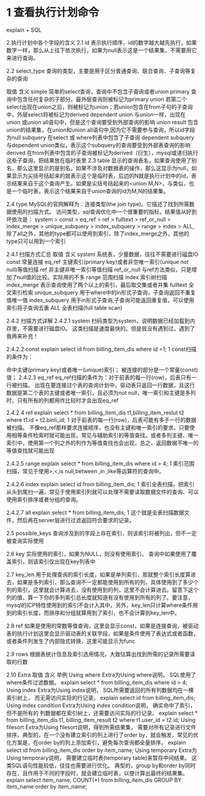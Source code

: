 # 1 查看执行计划命令

explain + SQL

2 执行计划中各个字段的含义
2.1 id
表示执行顺序，id的数字越大越先执行，如果数字一样，那么从上往下依次执行，如果为null表示这是一个结果集，不需要用它来进行查询。

2.2 select_type
查询的类型，主要是用于区分普通查询、联合查询、子查询等复杂的查询

取值	含义
simple	简单的select查询，查询中不包含子查询或者union
primary	查询中包含任何复杂的子部分，最外层查询则被标记为primary
union	若第二个select出现在union之后，则被标记为union；若union包含在from子句的子查询中，外层select将被标记为derived
dependent union	与union一样，出现在union 或union all语句中，但是这个查询要受到外部查询的影响
union result	包含union的结果集，在union和union all语句中,因为它不需要参与查询，所以id字段为null
subquery	在select 或 where列表中包含了子查询
dependent subquery	与dependent union类似，表示这个subquery的查询要受到外部表查询的影响
derived	在from列表中包含的子查询被标记为derived（衍生），mysql或递归执行这些子查询，把结果放在临时表里
2.3 table
显示的查询表名，如果查询使用了别名，那么这里显示的是别名，如果不涉及对数据表的操作，那么这显示为null，如果显示为尖括号括起来的就表示这个是临时表，后边的N就是执行计划中的id，表示结果来自于这个查询产生。如果是尖括号括起来的<union M,N>，与类似，也是一个临时表，表示这个结果来自于union查询的id为M,N的结果集。

2.4 type
MySQL的官网解释为：连接类型(the join type)。它描述了找到所需数据使用的扫描方式。
访问类型，sql查询优化中一个很重要的指标，结果值从好到坏依次是：
system > const > eq_ref > ref > fulltext > ref_or_null > index_merge > unique_subquery > index_subquery > range > index > ALL,除了all之外，其他的type都可以使用到索引，除了index_merge之外，其他的type只可以用到一个索引

2.4.1 扫描方式汇总
取值	含义
system	系统表，少量数据，往往不需要进行磁盘IO
const	常量连接
eq_ref	主键索引(primary key)或者非空唯一索引(unique not null)等值扫描
ref	非主键非唯一索引等值扫描
ref_or_null	与ref方法类似，只是增加了null值的比较。实际用的不多
range	范围扫描
index	索引树扫描
index_merge	表示查询使用了两个以上的索引，最后取交集或者并集
fulltext	全文索引检索
unique_subquery	用于where中的in形式子查询，子查询返回不重复值唯一值
index_subquery	用于in形式子查询,子查询可能返回重复值，可以使用索引将子查询去重
ALL	全表扫描(full table scan)





2.4.2 扫描方式详解
2.4.2.1 system
扫码类型为system，说明数据已经加载到内存里，不需要进行磁盘IO。
这类扫描是速度最快的。但是我没有遇到过，遇到了我再来补充！

2.4.2.2 const
explain select id from billing_item_dis where id =1;
1
const扫描的条件为：

命中主键(primary key)或者唯一(unique)索引；
被连接的部分是一个常量(const)值；
2.4.2.3 eq_ref
eq_ref扫描的条件为：对于前表的每一行(row)，后表只有一行被扫描。
出现在要连接过个表的查询计划中，驱动表只返回一行数据，且这行数据是第二个表的主键或者唯一索引，且必须为not null，唯一索引和主键是多列时，只有所有的列都用作比较时才会出现eq_ref

2.4.2.4 ref
explain select * from billing_item_dis t1,billing_item_reslut t2 where t1.id = t2.binli_id;
1
对于前表的每一行(row)，后表可能有多于一行的数据被扫描。
不像eq_ref那样要求连接顺序，也没有主键和唯一索引的要求，只要使用相等条件检索时就可能出现，常见与辅助索引的等值查找。或者多列主键、唯一索引中，使用第一个列之外的列作为等值查找也会出现，总之，返回数据不唯一的等值查找就可能出现

2.4.2.5 range
explain select * from billing_item_dis where id > 4;
1
索引范围扫描，常见于使用>,<,is null,between ,in ,like等运算符的查询中。

2.4.2.6 index
explain select id from billing_item_dis;
1
索引全表扫描，把索引从头到尾扫一遍，常见于使用索引列就可以处理不需要读取数据文件的查询、可以使用索引排序或者分组的查询。

2.4.2.7 all
explain select * from billing_item_dis;
1
这个就是全表扫描数据文件，然后再在server层进行过滤返回符合要求的记录。

2.5 possible_keys
查询涉及到的字段上存在索引，则该索引将被列出，但不一定被查询实际使用

2.6 key
实际使用的索引，如果为NULL，则没有使用索引。
查询中如果使用了覆盖索引，则该索引仅出现在key列表中

2.7 key_len
用于处理查询的索引长度，如果是单列索引，那就整个索引长度算进去，如果是多列索引，那么查询不一定都能使用到所有的列，具体使用到了多少个列的索引，这里就会计算进去，没有使用到的列，这里不会计算进去。留意下这个列的值，算一下你的多列索引总长度就知道有没有使用到所有的列了。要注意，mysql的ICP特性使用到的索引不会计入其中。另外，key_len只计算where条件用到的索引长度，而排序和分组就算用到了索引，也不会计算到key_len中。

2.8 ref
如果是使用的常数等值查询，这里会显示const，如果是连接查询，被驱动表的执行计划这里会显示驱动表的关联字段，如果是条件使用了表达式或者函数，或者条件列发生了内部隐式转换，这里可能显示为func

2.9 rows
根据表统计信息及索引选用情况，大致估算出找到所需的记录所需要读取的行数

2.10 Extra
取值	含义	举例
Using where	Extra为Using where说明，
SQL使用了where条件过滤数据。	explain select * from billing_item_dis where id > 4;
Using index	Extra为Using index说明，
SQL所需要返回的所有列数据均在一棵索引树上，
而无需访问实际的行记录。	explain select id from billing_item_dis;
Using index condition	Extra为Using index condition说明，
确实命中了索引，但不是所有的
列数据都在索引树上，还需要访问实际的行记录。	explain select * from billing_item_dis t1, billing_item_result t2 where t1.user_id = t2.id;
Using filesort	Extra为Using filesort说明，得到所需结果集，
需要对所有记录进行文件排序。典型的，在一个没有建立索引的列上进行了order by，就会触发，常见的优化方案是，在order by的列上添加索引，避免每次查询都全量排序。	explain select id from billing_item_dis order by item_name;
Using temporary	Extra为Using temporary说明，
需要建立临时表(temporary table)来暂存中间结果。
这类SQL语句性能较低，往往也需要进行优化。
典型的，group by和order by同时存在，且作用于不同的字段时，就会建立临时表，以便计算出最终的结果集。	explain select item_name, COUNT(*) from billing_item_dis GROUP BY item_name order by item_name;